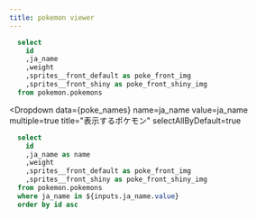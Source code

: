 ```yaml
---
title: pokemon viewer
---
```



```sql poke_names 
  select
    id
    ,ja_name
    ,weight
    ,sprites__front_default as poke_front_img
    ,sprites__front_shiny as poke_front_shiny_img
  from pokemon.pokemons
```


<Dropdown
  data={poke_names}
  name=ja_name
  value=ja_name
  multiple=true
  title="表示するポケモン"
  selectAllByDefault=true
>
</Dropdown>

<!-- Selected: {inputs.ja_name.value} -->

```sql pokes
  select
    id
    ,ja_name as name
    ,weight
    ,sprites__front_default as poke_front_img
    ,sprites__front_shiny as poke_front_shiny_img
  from pokemon.pokemons
  where ja_name in ${inputs.ja_name.value}
  order by id asc
```

<DataTable data={pokes} search=true>
  	<Column id=id />
  	<Column id=poke_front_img title="image" contentType=image width=60px align=center />
  	<Column id=poke_front_shiny_img title="イロチ" contentType=image width=60px align=center />
  	<Column id=name />
  	<Column id=weight />
</DataTable>

